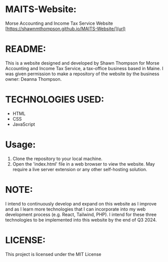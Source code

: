 # MAITS-Website:
Morse Accounting and Income Tax Service Website
[https://shawnmthompson.github.io/MAITS-Website/](url)

# README:
This is a website designed and developed by Shawn Thompson for Morse Accounting and Income Tax Service, a tax-office business based in Maine. 
I was given permission to make a repository of the website by the business owner: Deanna Thompson.

# TECHNOLOGIES USED:
* HTML
* CSS
* JavaScript

# Usage:
1. Clone the repository to your local machine.
2. Open the 'index.html' file in a web browser to view the website. May require a live server extension or any other self-hosting solution.

# NOTE:
I intend to continuously develop and expand on this website as I improve and as I learn more technologies that I can incorporate into my web development process (e.g. React, Tailwind, PHP). I intend for these three technologies to be implemented into this website by the end of Q3 2024.

# LICENSE:
This project is licensed under the MIT License
